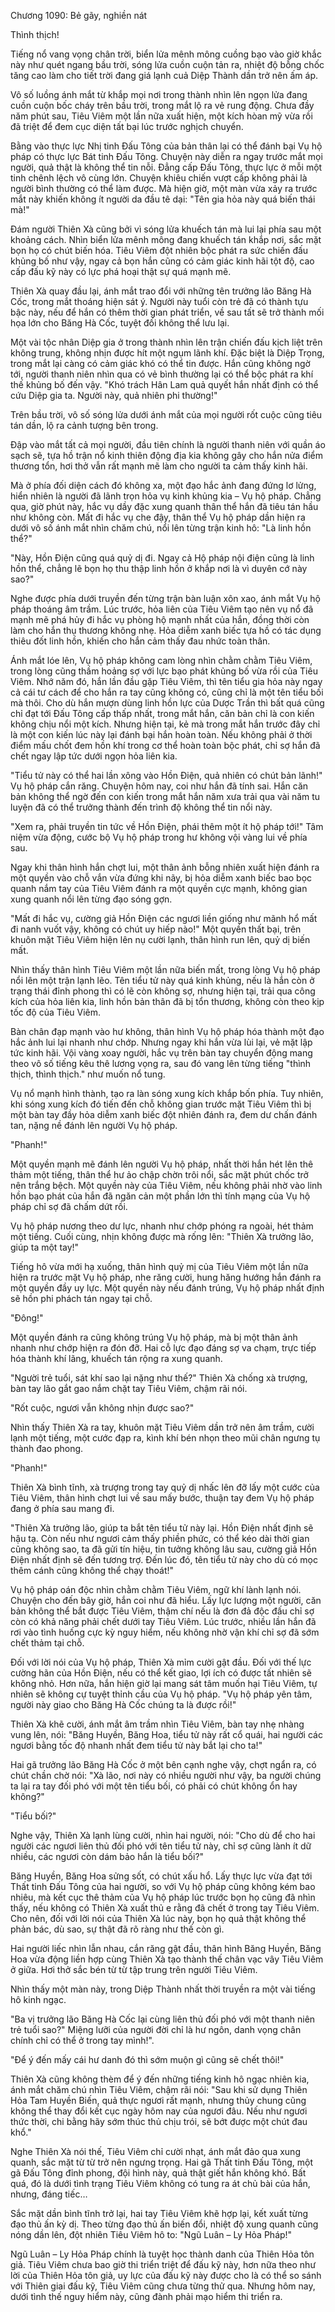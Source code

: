 




Chương 1090: Bẻ gãy, nghiền nát


Thình thịch!

Tiếng nổ vang vọng chân trời, biển lửa mênh mông cuồng bạo vào giờ khắc này như quét ngang bầu trời, sóng lửa cuồn cuộn tản ra, nhiệt độ bỗng chốc tăng cao làm cho tiết trời đang giá lạnh cuả Diệp Thành dần trở nên ấm áp.

Vô số luồng ánh mắt từ khắp mọi nơi trong thành nhìn lên ngọn lửa đang cuồn cuộn bốc cháy trên bầu trời, trong mắt lộ ra vẻ rung động. Chưa đầy năm phút sau, Tiêu Viêm một lần nữa xuất hiện, một kích hòan mỹ vừa rồi đã triệt để đem cục diện tất bại lúc trước nghịch chuyển.

Bằng vào thực lực Nhị tinh Đấu Tông của bản thân lại có thể đánh bại Vụ hộ pháp có thực lực Bát tinh Đấu Tông. Chuyện này diễn ra ngay trước mắt mọi người, quả thật là không thể tin nỗi. Đẳng cấp Đấu Tông, thực lực ở mỗi một tinh chênh lệch vô cùng lớn. Chuyện khiêu chiến vượt cấp không phải là người bình thường có thể làm được. Mà hiện giờ, một màn vừa xảy ra trước mắt này khiến không ít người da đầu tê dại: "Tên gia hỏa này quá biến thái mà!"

Đám người Thiên Xà cũng bởi vì sóng lửa khuếch tán mà lui lại phía sau một khoảng cách. Nhìn biển lửa mênh mông đang khuếch tán khắp nơi, sắc mặt bọn họ có chút biến hóa. Tiêu Viêm đột nhiên bộc phát ra sức chiến đấu khủng bố như vậy, ngay cả bọn hắn cũng có cảm giác kinh hãi tột độ, cao cấp đấu kỹ này có lực phá hoại thật sự quá mạnh mẽ.

Thiên Xà quay đầu lại, ánh mắt trao đổi với những tên trưởng lão Băng Hà Cốc, trong mắt thoáng hiện sát ý. Người này tuổi còn trẻ đã có thành tựu bậc này, nếu để hắn có thêm thời gian phát triển, về sau tất sẽ trở thành mối họa lớn cho Băng Hà Cốc, tuyệt đối không thể lưu lại.

Một vài tộc nhân Diệp gia ở trong thành nhìn lên trận chiến đấu kịch liệt trên không trung, không nhịn được hít một ngụm lãnh khí. Đặc biệt là Diệp Trọng, trong mắt lại càng có cảm giác khó có thể tin được. Hắn cũng không ngờ tới, người thanh niên nhìn qua có vẻ bình thường lại có thể bộc phát ra khí thế khủng bố đến vậy. "Khó trách Hân Lam quả quyết hắn nhất định có thể cứu Diệp gia ta. Người này, quả nhiên phi thường!"

Trên bầu trời, vô số sóng lửa dưới ánh mắt của mọi người rốt cuộc cũng tiêu tán dần, lộ ra cảnh tượng bên trong.

Đập vào mắt tất cả mọi người, đầu tiên chính là người thanh niên với quần áo sạch sẽ, tựa hồ trận nổ kinh thiên động địa kia không gây cho hắn nửa điểm thương tổn, hơi thở vẫn rất mạnh mẽ làm cho người ta cảm thấy kinh hãi.

Mà ở phía đối diện cách đó không xa, một đạo hắc ảnh đang đứng lơ lửng, hiển nhiên là người đã lãnh trọn hỏa vụ kinh khủng kia – Vụ hộ pháp. Chẳng qua, giờ phút này, hắc vụ dầy đặc xung quanh thân thể hắn đã tiêu tán hầu như không còn. Mất đi hắc vụ che đậy, thân thể Vụ hộ pháp dần hiện ra dưới vô số ánh mắt nhìn chăm chú, nổi lên từng trận kinh hô: "Là linh hồn thể?"

"Này, Hồn Điện cũng quá quỷ dị đi. Ngay cả Hộ pháp nội điện cũng là linh hồn thể, chẳng lẽ bọn họ thu thập linh hồn ở khắp nơi là vì duyên cớ này sao?"

Nghe được phía dưới truyền đến từng trận bàn luận xôn xao, ánh mắt Vụ hộ pháp thoáng âm trầm. Lúc trước, hỏa liên của Tiêu Viêm tạo nên vụ nổ đã mạnh mẽ phá hủy đi hắc vụ phòng hộ mạnh nhất của hắn, đồng thời còn làm cho hắn thụ thương không nhẹ. Hỏa diễm xanh biếc tựa hồ có tác dụng thiêu đốt linh hồn, khiến cho hắn cảm thấy đau nhức toàn thân.

Ánh mắt lóe lên, Vụ hộ pháp không cam lòng nhìn chằm chằm Tiêu Viêm, trong lòng cũng thầm hoảng sợ với lực bạo phát khủng bố vừa rồi của Tiêu Viêm. Nhớ năm đó, hắn lần đầu gặp Tiêu Viêm, thì tên tiểu gia hỏa này ngay cả cái tư cách để cho hắn ra tay cũng không có, cũng chỉ là một tên tiểu bối mà thôi. Cho dù hắn mượn dùng linh hồn lực của Dược Trần thì bất quá cũng chỉ đạt tới Đấu Tông cấp thấp nhất, trong mắt hắn, căn bản chỉ là con kiến không chịu nổi một kích. Nhưng hiện tại, kẻ mà trong mắt hắn trước đây chỉ là một con kiến lúc này lại đánh bại hắn hoàn toàn. Nếu không phải ở thời điểm mấu chốt đem hồn khí trong cơ thể hoàn toàn bộc phát, chỉ sợ hắn đã chết ngay lập tức dưới ngọn hỏa liên kia.

"Tiểu tử này có thể hai lần xông vào Hồn Điện, quả nhiên có chút bản lãnh!" Vụ hộ pháp cắn răng. Chuyện hôm nay, coi như hắn đã tính sai. Hắn căn bản không thể ngờ đến con kiến trong mắt hắn năm xưa trải qua vài năm tu luyện đã có thể trưởng thành đến trình độ không thể tin nổi này.

"Xem ra, phải truyền tin tức về Hồn Điện, phái thêm một ít hộ pháp tới!" Tâm niệm vừa động, cước bộ Vụ hộ pháp trong hư không vội vàng lui về phía sau.

Ngay khi thân hình hắn chợt lui, một thân ảnh bỗng nhiên xuất hiện đánh ra một quyền vào chỗ vắn vừa đứng khi nãy, bị hỏa diễm xanh biếc bao bọc quanh nắm tay của Tiêu Viêm đánh ra một quyền cực mạnh, không gian xung quanh nổi lên từng đạo sóng gợn.

"Mất đi hắc vụ, cường giả Hồn Điện các ngươi liền giống như mãnh hổ mất đi nanh vuốt vậy, không có chút uy hiếp nào!" Một quyền thất bại, trên khuôn mặt Tiêu Viêm hiện lên nụ cười lạnh, thân hình run lên, quỷ dị biến mất.

Nhìn thấy thân hình Tiêu Viêm một lần nữa biến mất, trong lòng Vụ hộ pháp nổi lên một trận lạnh lẽo. Tên tiểu tử này quá kinh khủng, nếu là hắn còn ở trạng thái đỉnh phong thì có lẽ còn không sợ, nhưng hiện tại, trải qua công kích của hỏa liên kia, linh hồn bản thân đã bị tổn thương, không còn theo kịp tốc độ của Tiêu Viêm.

Bàn chân đạp mạnh vào hư không, thân hình Vụ hộ pháp hóa thành một đạo hắc ảnh lui lại nhanh như chớp. Nhưng ngay khi hắn vừa lùi lại, vẻ mặt lập tức kinh hãi. Vội vàng xoay người, hắc vụ trên bàn tay chuyển động mang theo vô số tiếng kêu thê lương vọng ra, sau đó vang lên từng tiếng "thình thịch, thình thịch." như muốn nổ tung.

Vụ nổ mạnh hình thành, tạo ra làn sóng xung kích khắp bốn phía. Tuy nhiên, khi sóng xung kích đó tiến đến chỗ không gian trước mặt Tiêu Viêm thì bị một bàn tay đầy hỏa diễm xanh biếc đột nhiên đánh ra, đem dư chấn đánh tan, nặng nề đánh lên người Vụ hộ pháp.

"Phanh!"

Một quyền mạnh mẽ đánh lên người Vụ hộ pháp, nhất thời hắn hét lên thê thảm một tiếng, thân thể hư ảo chập chờn trôi nổi, sắc mặt phút chốc trở nên trắng bệch. Một quyền này của Tiêu Viêm, nếu không phải nhờ vào linh hồn bạo phát của hắn đã ngăn cản một phần lớn thì tính mạng của Vụ hộ pháp chỉ sợ đã chấm dứt rồi.

Vụ hộ pháp nương theo dư lực, nhanh như chớp phóng ra ngoài, hét thảm một tiếng. Cuối cùng, nhịn không được mà rống lên: "Thiên Xà trưởng lão, giúp ta một tay!"

Tiếng hô vừa mới hạ xuống, thân hình quỷ mị của Tiêu Viêm một lần nữa hiện ra trước mặt Vụ hộ pháp, nhe răng cười, hung hăng hướng hắn đánh ra một quyền đầy uy lực. Một quyền này nếu đánh trúng, Vụ hộ pháp nhất định sẽ hồn phi phách tán ngay tại chỗ.

"Đông!"

Một quyền đánh ra cũng không trúng Vụ hộ pháp, mà bị một thân ảnh nhanh như chớp hiện ra đón đỡ. Hai cỗ lực đạo đáng sợ va chạm, trực tiếp hóa thành khí lãng, khuếch tán rộng ra xung quanh.

"Người trẻ tuổi, sát khí sao lại nặng như thế?" Thiên Xà chống xà trượng, bàn tay lão gắt gao nắm chặt tay Tiêu Viêm, chậm rãi nói.

"Rốt cuộc, ngươi vẫn không nhịn được sao?"

Nhìn thấy Thiên Xà ra tay, khuôn mặt Tiêu Viêm dần trở nên âm trầm, cười lạnh một tiếng, một cước đạp ra, kình khí bén nhọn theo mũi chân ngưng tụ thành đao phong.

"Phanh!"

Thiên Xà bình tĩnh, xà trượng trong tay quỷ dị nhấc lên đỡ lấy một cước của Tiêu Viêm, thân hình chợt lui về sau mấy bước, thuận tay đem Vụ hộ pháp đang ở phía sau mang đi.

"Thiên Xà trưởng lão, giúp ta bắt tên tiểu tử này lại. Hồn Điện nhất định sẽ hậu tạ. Còn nếu như ngươi cảm thấy phiền phức, có thể kéo dài thời gian cũng không sao, ta đã gửi tín hiệu, tin tưởng không lâu sau, cường giả Hồn Điện nhất định sẽ đến tương trợ. Đến lúc đó, tên tiểu tử này cho dù có mọc thêm cánh cũng không thể chạy thoát!"

Vụ hộ pháp oán độc nhìn chằm chằm Tiêu Viêm, ngữ khí lành lạnh nói. Chuyện cho đến bây giờ, hắn coi như đã hiểu. Lấy lực lượng một người, căn bản không thể bắt được Tiêu Viêm, thậm chí nếu là đơn đả độc đấu chỉ sợ còn có khả năng phải chết dưới tay Tiêu Viêm. Lúc trước, nhiều lần hắn đã rơi vào tình huống cực kỳ nguy hiểm, nếu không nhờ vận khí chỉ sợ đã sớm chết thảm tại chỗ.

Đối với lời nói của Vụ hộ pháp, Thiên Xà mỉm cười gật đầu. Đối với thế lực cường hãn của Hồn Điện, nếu có thể kết giao, lợi ích có được tất nhiên sẽ không nhỏ. Hơn nữa, hắn hiện giờ lại mang sát tâm muốn hại Tiêu Viêm, tự nhiên sẽ không cự tuyệt thỉnh cầu của Vụ hộ pháp. "Vụ hộ pháp yên tâm, người này giao cho Băng Hà Cốc chúng ta là được rồi!"

Thiên Xà khẽ cười, ánh mắt âm trầm nhìn Tiêu Viêm, bàn tay nhẹ nhàng vung lên, nói: "Băng Huyền, Băng Hoa, tiểu tử này rất cổ quái, hai người các ngươi bằng tốc độ nhanh nhất đem tiểu tử này bắt lại cho ta!"

Hai gã trưởng lão Băng Hà Cốc ở một bên cạnh nghe vậy, chợt ngẩn ra, có chút chần chờ nói: "Xà lão, nơi này có nhiều người như vậy, ba người chúng ta lại ra tay đối phó với một tên tiểu bối, có phải có chút không ổn hay không?"

"Tiểu bối?"

Nghe vậy, Thiên Xà lạnh lùng cười, nhìn hai người, nói: "Cho dù để cho hai người các ngươi liên thủ đối phó với tên tiểu tử này, chỉ sợ cũng lành ít dữ nhiều, các ngươi còn dám bảo hắn là tiểu bối?"

Băng Huyền, Băng Hoa sửng sốt, có chút xấu hổ. Lấy thực lực vừa đạt tới Thất tinh Đấu Tông của hai người, so với Vụ hộ pháp cũng không kém bao nhiêu, mà kết cục thê thảm của Vụ hộ pháp lúc trước bọn họ cũng đã nhìn thấy, nếu không có Thiên Xà xuất thủ e rằng đã chết ở trong tay Tiêu Viêm. Cho nên, đối với lời nói của Thiên Xà lúc này, bọn họ quả thật không thể phản bác, dù sao, sự thật đã rõ ràng như thế còn gì.

Hai người liếc nhìn lẫn nhau, cắn răng gật đầu, thân hình Băng Huyền, Băng Hoa vừa động liền hợp cùng Thiên Xà tạo thành thế chân vạc vây Tiêu Viêm ở giữa. Hơi thở sắc bén từ từ tập trung trên người Tiêu Viêm.

Nhìn thấy một màn này, trong Diệp Thành nhất thời truyền ra một vài tiếng hô kinh ngạc.

"Ba vị trưởng lão Băng Hà Cốc lại cùng liên thủ đối phó với một thanh niên trẻ tuổi sao?" Miệng lưỡi của người đời chỉ là hư ngôn, danh vọng chân chính chỉ có thể ở trong tay mình!".

"Để ý đến mấy cái hư danh đó thì sớm muộn gì cũng sẽ chết thôi!"

Thiên Xà cũng không thèm để ý đến những tiếng kinh hô ngạc nhiên kia, ánh mắt chăm chú nhìn Tiêu Viêm, chậm rãi nói: "Sau khi sử dụng Thiên Hỏa Tam Huyền Biến, quả thực ngươi rất mạnh, nhưng thủy chung cũng không thể thay đổi kết cục ngày hôm nay của ngươi đâu. Nếu như ngươi thức thời, chi bằng hãy sớm thúc thủ chịu trói, sẽ bớt được một chút đau khổ."

Nghe Thiên Xà nói thế, Tiêu Viêm chỉ cười nhạt, ánh mắt đảo qua xung quanh, sắc mặt từ từ trở nên ngưng trọng. Hai gã Thất tinh Đấu Tông, một gã Đấu Tông đỉnh phong, đội hình này, quả thật giết hắn không khó. Bất quá, đó là dưới tình trạng Tiêu Viêm không có tung ra át chủ bài của hắn, nhưng, đáng tiếc…

Sắc mặt dần bình tĩnh trở lại, hai tay Tiêu Viêm khẽ hợp lại, kết xuất từng đạo thủ ấn kỳ dị. Theo từng đạo thủ ấn biến đổi, nhiệt độ xung quanh cũng nóng dần lên, đột nhiên Tiêu Viêm hô to: "Ngũ Luân – Ly Hỏa Pháp!"

Ngũ Luân – Ly Hỏa Pháp chính là tuyệt học thành danh của Thiên Hỏa tôn giả. Tiêu Viêm chưa bao giờ thi triển triệt để đấu kỹ này, hơn nữa theo như lời của Thiên Hỏa tôn giả, uy lực của đấu kỹ này được cho là có thể so sánh với Thiên giai đấu kỹ, Tiêu Viêm cũng chưa từng thử qua. Nhưng hôm nay, dưới tình thế nguy hiểm này, cũng đành phải mạo hiểm thi triển ra.




